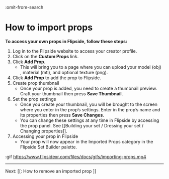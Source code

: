 :omit-from-search

# How to import props

**To access your own props in Flipside, follow these steps:**

1. Log in to the Flipside website to access your creator profile.
2. Click on the **Custom Props** link.
3. Click **Add Prop**.
   * This will bring you to a page where you can upload your model (obj) , material (mtl), and optional texture (png).
4. Click **Add Prop** to add the prop to Flipside.
5. Create prop thumbnail
   * Once your prop is added, you need to create a thumbnail preview. Craft your thumbnail then press **Save Thumbnail**.
6. Set the prop settings
   * Once you create your thumbnail, you will be brought to the screen where you enter in the prop’s settings.  Enter in the prop’s name and its properties then press **Save Changes**.  
   * You can change these settings at any time in Flipside by accessing the prop panel.  See [[Building your set / Dressing your set / Changing properties]].
7. Accessing your prop in Flipside
   * Your prop will now appear in the Imported Props category in the Flipside Set Builder palette.

:gif https://www.flipsidexr.com/files/docs/gifs/importing-props.mp4

---

Next: [[: How to remove an imported prop ]]
